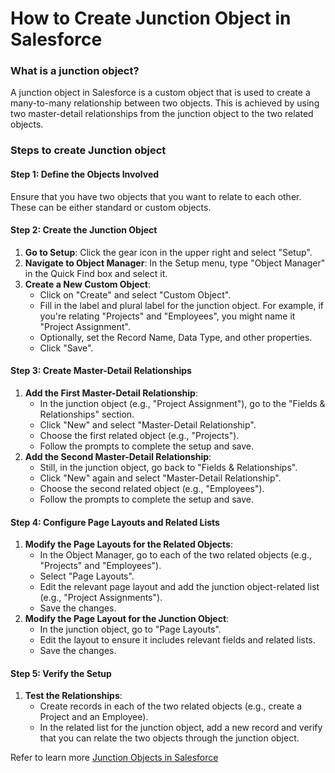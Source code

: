 # How to Create Junction Object in Salesforce

### What is a junction object?

A junction object in Salesforce is a custom object that is used to create a many-to-many relationship between two objects. This is achieved by using two master-detail relationships from the junction object to the two related objects.

### Steps to create Junction object

#### Step 1: Define the Objects Involved

Ensure that you have two objects that you want to relate to each other. These can be either standard or custom objects.

#### Step 2: Create the Junction Object

1. **Go to Setup**: Click the gear icon in the upper right and select "Setup".
2. **Navigate to Object Manager**: In the Setup menu, type "Object Manager" in the Quick Find box and select it.
3. **Create a New Custom Object**:
   * Click on "Create" and select "Custom Object".
   * Fill in the label and plural label for the junction object. For example, if you're relating "Projects" and "Employees", you might name it "Project Assignment".
   * Optionally, set the Record Name, Data Type, and other properties.
   * Click "Save".

#### Step 3: Create Master-Detail Relationships

1. **Add the First Master-Detail Relationship**:
   * In the junction object (e.g., "Project Assignment"), go to the "Fields & Relationships" section.
   * Click "New" and select "Master-Detail Relationship".
   * Choose the first related object (e.g., "Projects").
   * Follow the prompts to complete the setup and save.
2. **Add the Second Master-Detail Relationship**:
   * Still, in the junction object, go back to "Fields & Relationships".
   * Click "New" again and select "Master-Detail Relationship".
   * Choose the second related object (e.g., "Employees").
   * Follow the prompts to complete the setup and save.

#### Step 4: Configure Page Layouts and Related Lists

1. **Modify the Page Layouts for the Related Objects**:
   * In the Object Manager, go to each of the two related objects (e.g., "Projects" and "Employees").
   * Select "Page Layouts".
   * Edit the relevant page layout and add the junction object-related list (e.g., "Project Assignments").
   * Save the changes.
2. **Modify the Page Layout for the Junction Object**:
   * In the junction object, go to "Page Layouts".
   * Edit the layout to ensure it includes relevant fields and related lists.
   * Save the changes.

#### Step 5: Verify the Setup

1. **Test the Relationships**:
   * Create records in each of the two related objects (e.g., create a Project and an Employee).
   * In the related list for the junction object, add a new record and verify that you can relate the two objects through the junction object.

Refer to learn more  [Junction Objects in Salesforce](https://arrify.com/junction-object-in-salesforce/#Creating\_Records\_for\_Junction\_Object)&#x20;
